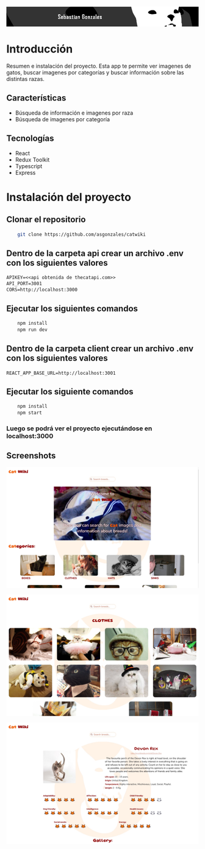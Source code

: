 ![banner](./media/LargeBanner.jpg)


# Introducción

Resumen e instalación del proyecto. Esta app te permite ver imagenes de gatos, buscar imagenes por categorías y buscar información sobre las distintas razas.

## Características

- Búsqueda de información e imagenes por raza
- Búsqueda de imagenes por categoría

## Tecnologías

- React
- Redux Toolkit 
- Typescript
- Express

# Instalación del proyecto

## Clonar el repositorio

```bash
    git clone https://github.com/asgonzales/catwiki
```

## Dentro de la carpeta api crear un archivo .env con los siguientes valores

    APIKEY=<<api obtenida de thecatapi.com>>
    API_PORT=3001
    CORS=http://localhost:3000

## Ejecutar los siguientes comandos

```bash
    npm install
    npm run dev
```


## Dentro de la carpeta client crear un archivo .env con los siguientes valores

    REACT_APP_BASE_URL=http://localhost:3001

## Ejecutar los siguiente comandos

```bash
    npm install
    npm start
```


### Luego se podrá ver el proyecto ejecutándose en localhost:3000

## Screenshots


![Home](./media/Home.jpg)

![Category Results](./media/Results.jpg)

![Breed Info](./media/Info.jpg)